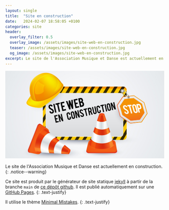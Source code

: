 ```yaml
---
layout: single
title:  "Site en construction"
date:   2024-02-07 18:58:05 +0100
categories: site
header:
  overlay_filter: 0.5
  overlay_image: /assets/images/site-web-en-construction.jpg
  teaser: /assets/images/site-web-en-construction.jpg
  og_image: /assets/images/site-web-en-construction.jpg
excerpt: Le site de l'Association Musique et Danse est actuellement en construction.
---
```


![alt](/assets/images/site-web-en-construction.jpg)

Le site de l'Association Musique et Danse est actuellement en construction.
{: .notice--warning}

Ce site est produit par le générateur de site statique [jekyll](https://jekyllrb.com/) à partir de la branche `main` de [ce dépôt github](https://github.com/amd-pontsaintmartin/amd-pontsaintmartin.github.io). 
Il est publié automatiquement sur une [GitHub Pages](https://pages.github.com/).
{: .text-justify}

Il utilise le thème [Minimal Mistakes](https://mmistakes.github.io/minimal-mistakes/).
{: .text-justify}
